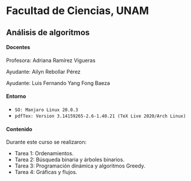 # Facultad de Ciencias, UNAM 

## Análisis de algoritmos

#### Docentes
Profesora: Adriana Ramírez Vigueras

Ayudante: Ailyn Rebollar Pérez

Ayudante: Luis Fernando Yang Fong Baeza	

#### Entorno 
* `SO: Manjaro Linux 20.0.3`
* `pdfTex: Version 3.14159265-2.6-1.40.21 (TeX Live 2020/Arch Linux)`

#### Contenido 

Durante este curso se realizaron:
   * Tarea 1: Ordenamientos.
   * Tarea 2: Búsqueda binaria y árboles binarios.
   * Tarea 3: Programación dinámica y algoritmos Greedy.
   * Tarea 4: Gráficas y flujos.

